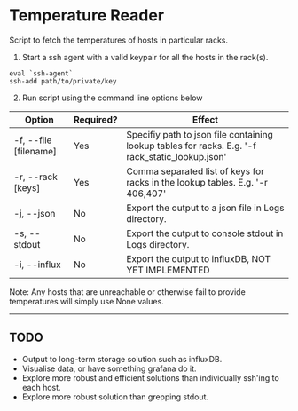 # Temperature Reader

Script to fetch the temperatures of hosts in particular racks.

1. Start a ssh agent with a valid keypair for all the hosts in the rack(s).
```
eval `ssh-agent`
ssh-add path/to/private/key
```
2. Run script using the command line options below

| Option | Required? | Effect |
|--------|-----------|--------|
| -f, --file [filename] | Yes | Specifiy path to json file containing lookup tables for racks. E.g. '-f rack_static_lookup.json' |
| -r, --rack [keys] | Yes | Comma separated list of keys for racks in the lookup tables. E.g. '-r 406,407' |
| -j, --json | No | Export the output to a json file in Logs directory. |
| -s, --stdout | No | Export the output to console stdout in Logs directory. |
| -i, --influx | No | Export the output to influxDB, NOT YET IMPLEMENTED |

Note: Any hosts that are unreachable or otherwise fail to provide temperatures will simply use None values.

---
## TODO
- Output to long-term storage solution such as influxDB.
- Visualise data, or have something grafana do it.
- Explore more robust and efficient solutions than individually ssh'ing to each host.
- Explore more robust solution than grepping stdout.
